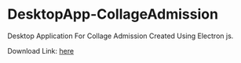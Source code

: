 # DesktopApp-CollageAdmission
Desktop Application For Collage Admission Created Using Electron js.

Download Link: [here](https://github.com/kashyapprajapat/DesktopApp-CollageAdmission/releases)
